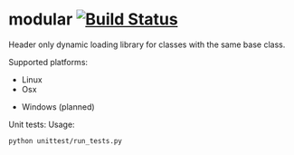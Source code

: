 # modular [![Build Status](https://travis-ci.org/abrhm/modular.svg?branch=master)](https://travis-ci.org/abrhm/modular)
Header only dynamic loading library for classes with the same base class.

Supported platforms:
+ Linux
+ Osx
- Windows (planned)

Unit tests:
Usage:
```
python unittest/run_tests.py
```

